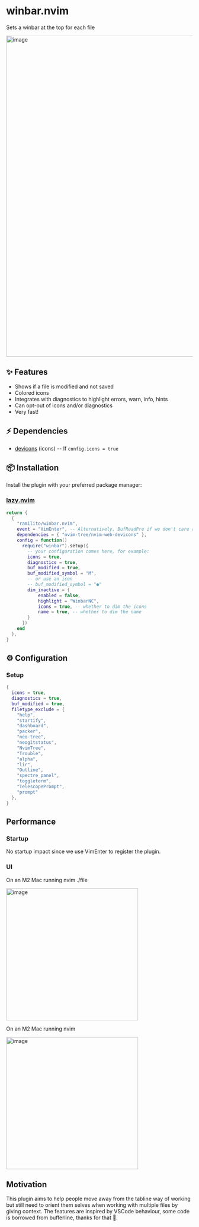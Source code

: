 # winbar.nvim
Sets a winbar at the top for each file

<img width="865" alt="image" src="https://github.com/Ramilito/winbar.nvim/assets/8473233/8cd807ea-86ee-48d9-96c2-fb725c522ef0">

## ✨ Features
- Shows if a file is modified and not saved
- Colored icons
- Integrates with diagnostics to highlight errors, warn, info, hints
- Can opt-out of icons and/or diagnostics
- Very fast!

## ⚡️ Dependencies
- [devicons](https://github.com/nvim-tree/nvim-web-devicons) (icons) -- If ```config.icons = true```

## 📦 Installation

Install the plugin with your preferred package manager:

### [lazy.nvim](https://github.com/folke/lazy.nvim)

```lua
return {
  {
    "ramilito/winbar.nvim",
    event = "VimEnter", -- Alternatively, BufReadPre if we don't care about the empty file when starting with 'nvim'
    dependencies = { "nvim-tree/nvim-web-devicons" },
    config = function()
      require("winbar").setup({
        -- your configuration comes here, for example:
        icons = true,
        diagnostics = true,
        buf_modified = true,
        buf_modified_symbol = "M",
        -- or use an icon
        -- buf_modified_symbol = "●"
        dim_inactive = {
            enabled = false,
            highlight = "WinbarNC",
            icons = true, -- whether to dim the icons
            name = true, -- whether to dim the name
        }
      })
    end
  },
}
```

## ⚙️ Configuration

### Setup
```lua
{
  icons = true,
  diagnostics = true,
  buf_modified = true,
  filetype_exclude = {
    "help",
    "startify",
    "dashboard",
    "packer",
    "neo-tree",
    "neogitstatus",
    "NvimTree",
    "Trouble",
    "alpha",
    "lir",
    "Outline",
    "spectre_panel",
    "toggleterm",
    "TelescopePrompt",
    "prompt"
  },
}
```

## Performance

### Startup

No startup impact since we use VimEnter to register the plugin.

### UI
On an M2 Mac running nvim ./file

<img width="356" alt="image" src="https://github.com/Ramilito/winbar.nvim/assets/8473233/f48e8f0c-2073-4cda-b222-93ed16bdfdc6">

On an M2 Mac running nvim

<img width="356" alt="image" src="https://github.com/Ramilito/winbar.nvim/assets/8473233/2c9ab552-ee7e-478a-b54a-15b2337797f3">


## Motivation
This plugin aims to help people move away from the tabline way of working but still need to orient them selves when working with multiple files by giving context.
The features are inspired by VSCode behaviour, some code is borrowed from bufferline, thanks for that 🙏.
